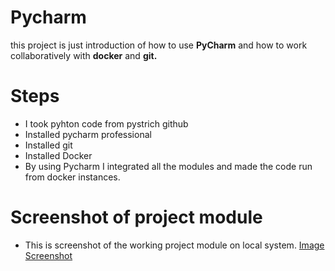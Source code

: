 # Pycharm
this project is just introduction of how to use **PyCharm** and how to work collaboratively with **docker** and **git.**

# Steps

* I took pyhton code from pystrich github 
* Installed pycharm professional
* Installed git 
* Installed Docker
* By using Pycharm I integrated all the modules and made the code run from docker instances.

# Screenshot of project module

* This is screenshot of the working project module on local system.
 [Image Screenshot](/Pycharm_1.png)


